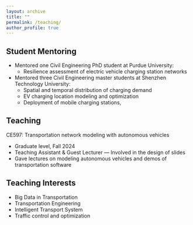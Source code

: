 ```yaml
---
layout: archive
title: ""
permalink: /teaching/
author_profile: true
---
```


Student Mentoring
------
- Mentored one Civil Engineering PhD student at Purdue University:
    - Resilience assessment of electric vehicle charging station networks
- Mentored three Civil Engineering master students at Shenzhen Technology University:
    - Spatial and temporal distribution of charging demand
    - EV charging location modeling and optimization
    - Deployment of mobile charging stations, 

Teaching
------
CE597: Transportation network modeling with autonomous vehicles
- Graduate level, Fall 2024
- Teaching Assistant & Guest Lecturer 
— Involved in the design of slides
- Gave lectures on modeling autonomous vehicles and demos of transportation software

Teaching Interests 
------
- Big Data in Transportation
- Transportation Engineering
- Intelligent Transport System
- Traffic control and optimization

